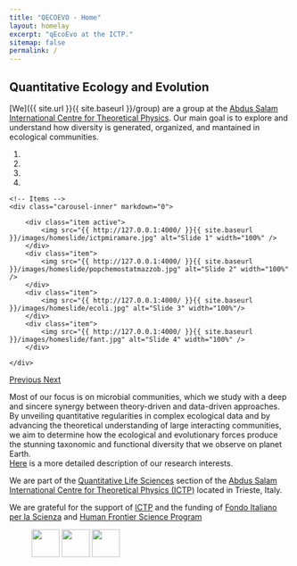 ```yaml
---
title: "QECOEVO - Home"
layout: homelay
excerpt: "qEcoEvo at the ICTP."
sitemap: false
permalink: /
---
```


## Quantitative Ecology and Evolution

[We]({{ site.url }}{{ site.baseurl }}/group) are a group at the [Abdus Salam International Centre for Theoretical Physics](http://www.ictp.it). Our main goal is to explore and understand how diversity is generated, organized, and mantained in ecological communities. 
 


<!--- CAMBIARLE LE FIGURE A 16:9 o 2:1 -> meglio 2*1s--->
<div markdown="0" id="carousel" class="carousel slide" data-ride="carousel" data-interval="5000" data-pause="hover" >
    <!-- Menu -->
    <ol class="carousel-indicators">
        <li data-target="#carousel" data-slide-to="0" class="active"></li>
        <li data-target="#carousel" data-slide-to="1"></li>
        <li data-target="#carousel" data-slide-to="2"></li>
        <li data-target="#carousel" data-slide-to="3"></li>
<!--        <li data-target="#carousel" data-slide-to="4"></li>-->
    </ol>

    <!-- Items -->
    <div class="carousel-inner" markdown="0">

        <div class="item active">
            <img src="{{ http://127.0.0.1:4000/ }}{{ site.baseurl }}/images/homeslide/ictpmiramare.jpg" alt="Slide 1" width="100%" />
        </div>
        <div class="item">
            <img src="{{ http://127.0.0.1:4000/ }}{{ site.baseurl }}/images/homeslide/popchemostatmazzob.jpg" alt="Slide 2" width="100%" />
        </div>
        <div class="item">
            <img src="{{ http://127.0.0.1:4000/ }}{{ site.baseurl }}/images/homeslide/ecoli.jpg" alt="Slide 3" width="100%"/>
        </div>
        <div class="item">
            <img src="{{ http://127.0.0.1:4000/ }}{{ site.baseurl }}/images/homeslide/fant.jpg" alt="Slide 4" width="100%" />
        </div>
<!--        <div class="item">-->
<!--            <img src="{{ http://127.0.0.1:4000/ }}{{ site.baseurl }}/images/homeslide/fant.jpg" alt="Slide 5" width="100%" />-->
<!--        </div>-->
    </div> 
  <a class="left carousel-control" href="#carousel" role="button" data-slide="prev">
    <span class="glyphicon glyphicon-chevron-left" aria-hidden="true"></span>
    <span class="sr-only">Previous</span>
  </a>
  <a class="right carousel-control" href="#carousel" role="button" data-slide="next">
    <span class="glyphicon glyphicon-chevron-right" aria-hidden="true"></span>
    <span class="sr-only">Next</span>
  </a>
</div>



Most of our focus is on microbial communities, which we study with a deep and
sincere synergy between theory-driven and data-driven approaches.
By unveiling quantitative regularities in complex ecological data and by advancing the theoretical understanding of large interacting communities, we aim to determine how the ecological and evolutionary forces produce the stunning taxonomic and functional diversity that we observe on planet Earth. <br>
[Here](research) is a more detailed description of our research interests.

We are part of the [Quantitative Life Sciences](https://www.ictp.it/research/qls.aspx) section of the [Abdus Salam International Centre for Theoretical Physics (ICTP)](http://www.ictp.it) located in Trieste, Italy.

<!-- **We are  looking for passionate new PhD students, Postdocs, and Master students to join the team** [(more info)]({{ site.url }}{{ site.baseurl }}/vacancies) **!**-->
 
<!--We welcome applications of outstanding, independent and highly-motivated Msc/PhD students and postdoctoral researchers with their own funding sources. For inquiries about research opportunities please contact me:  edgar(at)ictp(dot)it-->

 
<!--We are grateful for funding from Leiden University and [NWO](www.nwo.nl) ([Vidi talent grant](http://www.nwo.nl/en/research-and-results/programmes/Talent+Scheme) and the [Frontiers in Nanoscience program](https://www.universiteitleiden.nl/en/research/research-projects/science/frontiers-of-nanoscience-nanofront)).-->

We are grateful for the support of [ICTP](www.ictp.it) and the funding of [Fondo Italiano per la Scienza](https://fis-submission.mur.gov.it/) and
[Human Frontier Science Program](https://www.hfsp.org/)

<figure class="third">
<img src="{{ site.url }}{{ site.baseurl }}/images/logopic/ictp.jpg" style="height: 50px">
<img src="{{ site.url }}{{ site.baseurl }}/images/logopic/fis.jpg" style="height: 50px">
<img src="{{ site.url }}{{ site.baseurl }}/images/logopic/HFSP.jpg" style="height: 50px">
</figure>
